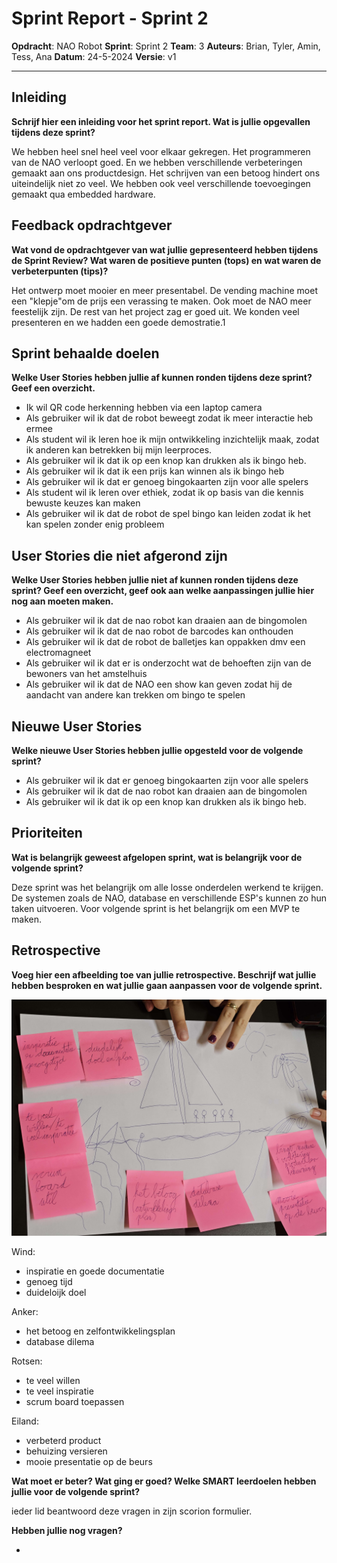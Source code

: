 # Sprint Report - Sprint 2

**Opdracht**: NAO Robot
**Sprint**: Sprint 2
**Team**: 3
**Auteurs**:  Brian, Tyler, Amin, Tess, Ana
**Datum**:  24-5-2024
**Versie**: v1

---

## Inleiding

**Schrijf hier een inleiding voor het sprint report. Wat is jullie opgevallen tijdens deze sprint?**

We hebben heel snel heel veel voor elkaar gekregen. Het programmeren van de NAO verloopt goed. En we hebben verschillende verbeteringen gemaakt aan ons productdesign. Het schrijven van een betoog hindert ons uiteindelijk niet zo veel. We hebben ook veel verschillende toevoegingen gemaakt qua embedded hardware.

## Feedback opdrachtgever

**Wat vond de opdrachtgever van wat jullie gepresenteerd hebben tijdens de Sprint Review? Wat waren de positieve punten (tops) en wat waren de verbeterpunten (tips)?**

Het ontwerp moet mooier en meer presentabel. De vending machine moet een "klepje"om de prijs een verassing te maken. Ook moet de NAO meer feestelijk zijn. De rest van het project zag er goed uit. We konden veel presenteren en we hadden een goede demostratie.1

## Sprint behaalde doelen

**Welke User Stories hebben jullie af kunnen ronden tijdens deze sprint? Geef een overzicht.**

- Ik wil QR code herkenning hebben via een laptop camera
- Als gebruiker wil ik dat de robot beweegt zodat ik meer interactie heb ermee
- Als student wil ik leren hoe ik mijn ontwikkeling inzichtelijk maak, zodat ik anderen kan betrekken bij mijn leerproces.
- Als gebruiker wil ik dat ik op een knop kan drukken als ik bingo heb.
- Als gebruiker wil ik dat ik een prijs kan winnen als ik bingo heb
- Als gebruiker wil ik dat er genoeg bingokaarten zijn voor alle spelers
- Als student wil ik leren over ethiek, zodat ik op basis van die kennis bewuste keuzes kan maken
- Als gebruiker wil ik dat de robot de spel bingo kan leiden zodat ik het kan spelen zonder enig probleem

## User Stories die niet afgerond zijn

**Welke User Stories hebben jullie niet af kunnen ronden tijdens deze sprint? Geef een overzicht, geef ook aan welke aanpassingen jullie hier nog aan moeten maken.**

- Als gebruiker wil ik dat de nao robot kan draaien aan de bingomolen
- Als gebruiker wil ik dat de nao robot de barcodes kan onthouden
- Als gebruiker wil ik dat de robot de balletjes kan oppakken dmv een electromagneet
- Als gebruiker wil ik dat er is onderzocht wat de behoeften zijn van de bewoners van het amstelhuis
- Als gebruiker wil ik dat de NAO een show kan geven zodat hij de aandacht van andere kan trekken om bingo te spelen

## Nieuwe User Stories

**Welke nieuwe User Stories hebben jullie opgesteld voor de volgende sprint?**

- Als gebruiker wil ik dat er genoeg bingokaarten zijn voor alle spelers
- Als gebruiker wil ik dat de nao robot kan draaien aan de bingomolen
- Als gebruiker wil ik dat ik op een knop kan drukken als ik bingo heb.

## Prioriteiten

**Wat is belangrijk geweest afgelopen sprint, wat is belangrijk voor de volgende sprint?**

Deze sprint was het belangrijk om alle losse onderdelen werkend te krijgen. De systemen zoals de NAO, database en verschillende ESP's kunnen zo hun taken uitvoeren. Voor volgende sprint is het belangrijk om een MVP te maken.

## Retrospective

**Voeg hier een afbeelding toe van jullie retrospective. Beschrijf wat jullie hebben besproken en wat jullie gaan aanpassen voor de volgende sprint.**

![Retrospective sprint 2](Retrospective2.jpg)

Wind:

- inspiratie en goede documentatie
- genoeg tijd
- duideloijk doel

Anker:

- het betoog en zelfontwikkelingsplan
- database dilema

Rotsen:

- te veel willen
- te veel inspiratie
- scrum board toepassen

Eiland:

- verbeterd product
- behuizing versieren
- mooie presentatie op de beurs

**Wat moet er beter? Wat ging er goed? Welke SMART leerdoelen hebben jullie voor de volgende sprint?**

ieder lid beantwoord deze vragen in zijn scorion formulier.

**Hebben jullie nog vragen?**

-
